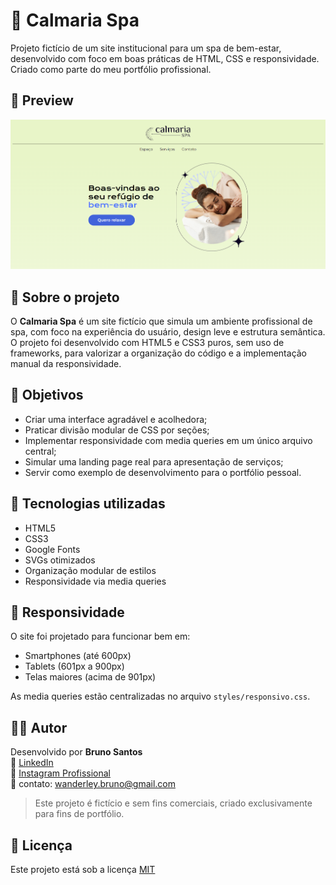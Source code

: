 # 🌿 Calmaria Spa

Projeto fictício de um site institucional para um spa de bem-estar, desenvolvido com foco em boas práticas de HTML, CSS e responsividade. Criado como parte do meu portfólio profissional.

## 📸 Preview

![Capa do projeto](./assets/capaProjeto.png) <!-- Atualize com uma imagem de tela se desejar -->

## 📌 Sobre o projeto

O **Calmaria Spa** é um site fictício que simula um ambiente profissional de spa, com foco na experiência do usuário, design leve e estrutura semântica. O projeto foi desenvolvido com HTML5 e CSS3 puros, sem uso de frameworks, para valorizar a organização do código e a implementação manual da responsividade.

## 🎯 Objetivos

- Criar uma interface agradável e acolhedora;
- Praticar divisão modular de CSS por seções;
- Implementar responsividade com media queries em um único arquivo central;
- Simular uma landing page real para apresentação de serviços;
- Servir como exemplo de desenvolvimento para o portfólio pessoal.

## 🧪 Tecnologias utilizadas

- HTML5
- CSS3
- Google Fonts
- SVGs otimizados
- Organização modular de estilos
- Responsividade via media queries


## 📱 Responsividade

O site foi projetado para funcionar bem em:

- Smartphones (até 600px)
- Tablets (601px a 900px)
- Telas maiores (acima de 901px)

As media queries estão centralizadas no arquivo `styles/responsivo.css`.

## 🧑‍💻 Autor

Desenvolvido por **Bruno Santos**  
🔗 [LinkedIn](https://www.linkedin.com/in/wanderley-bruno/)  
📸 [Instagram Profissional](https://www.instagram.com/nobru_dev/)  
📧 contato: wanderley.bruno@gmail.com

> Este projeto é fictício e sem fins comerciais, criado exclusivamente para fins de portfólio.

## 📄 Licença

Este projeto está sob a licença [MIT](https://choosealicense.com/licenses/mit/) 




